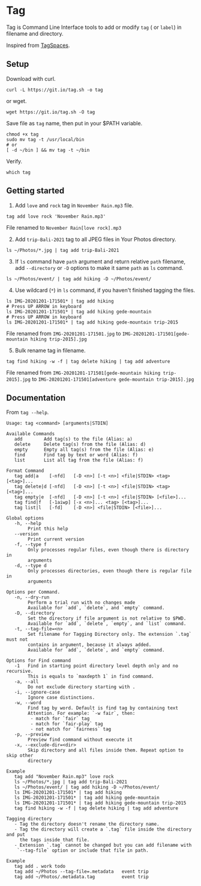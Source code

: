 # Tag

Tag is Command Line Interface tools to add or modify `tag` ( or `label`) in filename and directory.

Inspired from [TagSpaces](https://www.tagspaces.org/).

## Setup

Download with curl.

```
curl -L https://git.io/tag.sh -o tag
```

or wget.

```
wget https://git.io/tag.sh -O tag
```

Save file as `tag` name, then put in your $PATH variable.

```
chmod +x tag
sudo mv tag -t /usr/local/bin
# or
[ -d ~/bin ] && mv tag -t ~/bin
```

Verify.

```
which tag
```

## Getting started

1. Add `love` and `rock` tag in `November Rain.mp3` file.

```
tag add love rock 'November Rain.mp3'
```

File renamed to `November Rain[love rock].mp3`

2. Add `trip-Bali-2021` tag to all JPEG files in Your Photos directory.

```
ls ~/Photos/*.jpg | tag add trip-Bali-2021
```

3. If `ls` command have `path` argument and return relative `path` filename,
add `--directory` or `-D` options to make it same `path` as `ls` command.

```
ls ~/Photos/event/ | tag add hiking -D ~/Photos/event/
```

4. Use wildcard (`*`) in `ls` command, if you haven't finished tagging the files.

```
ls IMG-20201201-171501* | tag add hiking
# Press UP ARROW in keyboard
ls IMG-20201201-171501* | tag add hiking gede-mountain
# Press UP ARROW in keyboard
ls IMG-20201201-171501* | tag add hiking gede-mountain trip-2015
```

File renamed from `IMG-20201201-171501.jpg` to `IMG-20201201-171501[gede-mountain hiking trip-2015].jpg`

5. Bulk rename tag in filename.

```
tag find hiking -w -f | tag delete hiking | tag add adventure
```

File renamed from `IMG-20201201-171501[gede-mountain hiking trip-2015].jpg` to `IMG-20201201-171501[adventure gede-mountain trip-2015].jpg`

## Documentation

From `tag --help`.

```
Usage: tag <command> [arguments|STDIN]

Available Commands
   add        Add tag(s) to the file (Alias: a)
   delete     Delete tag(s) from the file (Alias: d)
   empty      Empty all tag(s) from the file (Alias: e)
   find       Find tag by text or word (Alias: f)
   list       List all tag from the file (Alias: f)

Format Command
   tag add|a    [-nfd]   [-D <n>] [-t <n>] <file|STDIN> <tag> [<tag>]...
   tag delete|d [-nfd]   [-D <n>] [-t <n>] <file|STDIN> <tag> [<tag>]...
   tag empty|e  [-nfd]   [-D <n>] [-t <n>] <file|STDIN> [<file>]...
   tag find|f   [-1aiwp] [-x <n>]... <tag> [<tag>]...
   tag list|l   [-fd]    [-D <n>] <file|STDIN> [<file>]...

Global options
   -h, --help
        Print this help
   --version
        Print current version
   -f, --type f
        Only processes regular files, even though there is directory in
        arguments
   -d, --type d
        Only processes directories, even though there is regular file in
        arguments

Options per Command.
   -n, --dry-run
        Perform a trial run with no changes made
        Available for `add`, `delete`, and `empty` command.
   -D, --directory
        Set the directory if file argument is not relative to $PWD.
        Available for `add`, `delete`, `empty`, and `list` command.
   -t, --tag-file=<n>
        Set filename for Tagging Directory only. The extension `.tag` must not
        contains in argument, because it always added.
        Available for `add`, `delete`, and `empty` command.

Options for Find command
   -1   Find in starting point directory level depth only and no recursive.
        This is equals to `maxdepth 1` in find command.
   -a, --all
        Do not exclude directory starting with .
   -i, --ignore-case
        Ignore case distinctions.
   -w, --word
        Find tag by word. Default is find tag by containing text
        Attention. For example: `-w fair`, then:
         - match for `fair` tag
         - match for `fair-play` tag
         - not match for `fairness` tag
   -p, --preview
        Preview find command without execute it
   -x, --exclude-dir=<dir>
        Skip directory and all files inside them. Repeat option to skip other
        directory

Example
   tag add "November Rain.mp3" love rock
   ls ~/Photos/*.jpg | tag add trip-Bali-2021
   ls ~/Photos/event/ | tag add hiking -D ~/Photos/event/
   ls IMG-20201201-171501* | tag add hiking
   ls IMG-20201201-171501* | tag add hiking gede-mountain
   ls IMG-20201201-171501* | tag add hiking gede-mountain trip-2015
   tag find hiking -w -f | tag delete hiking | tag add adventure

Tagging directory
   - Tag the directory doesn't rename the directory name.
   - Tag the directory will create a `.tag` file inside the directory and put
     the tags inside that file.
   - Extension `.tag` cannot be changed but you can add filename with
    `--tag-file` option or include that file in path.

Example
   tag add . work todo
   tag add ~/Photos --tag-file=.metadata   event trip
   tag add ~/Photos/.metadata.tag          event trip
```
